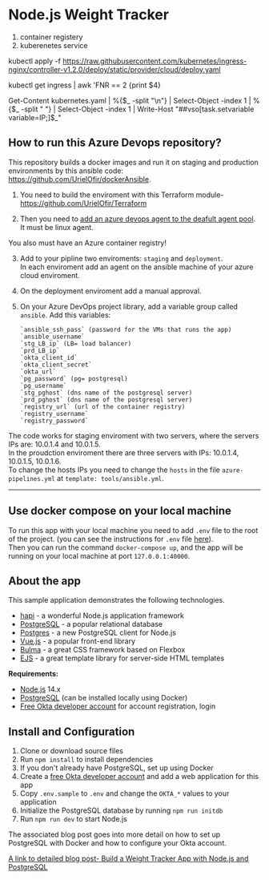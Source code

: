 
# Node.js Weight Tracker
1. container registery
2. kuberenetes service

kubectl apply -f https://raw.githubusercontent.com/kubernetes/ingress-nginx/controller-v1.2.0/deploy/static/provider/cloud/deploy.yaml

kubectl get ingress | awk 'FNR == 2 {print $4}

Get-Content kubernetes.yaml | %{$_ -split "\n"} | Select-Object -index 1 | %{$_ -split " "} | Select-Object -index 1 | Write-Host "##vso[task.setvariable variable=IP;]$_"












## How to run this Azure Devops repository?
This repository builds a docker images and run it on staging and production environments by this ansible code:
https://github.com/UrielOfir/dockerAnsible.

1. You need to build the enviroment with this Terraform module-
https://github.com/UrielOfir/Terraform

2. Then you need to [add an azure devops agent to the deafult agent pool](https://docs.microsoft.com/en-us/azure/devops/pipelines/agents/v2-linux?view=azure-devops#azure-pipelines).
It must be linux agent.

You also must have an Azure container registry! 

3. Add to your pipline two enviroments: `staging` and `deployment`.  
In each enviroment add an agent on the ansible machine of your azure cloud enviroment.

4. On the deployment enviroment add a manual approval.  

4. On your Azure DevOps project library, add a variable group called `ansible`.
Add this variables:
    
    ```
    `ansible_ssh_pass` (password for the VMs that runs the app)
    `ansible_username`
    `stg_LB_ip` (LB= load balancer)
    `prd_LB_ip`
    `okta_client_id`
    `okta_client_secret`
    `okta_url`
    `pg_password` (pg= postgresql)
    `pg_username`
    `stg_pghost` (dns name of the postgresql server)
    `prd_pghost` (dns name of the postgresql server)
    `registry_url` (url of the container registry)
    `registry_username`
    `registry_password`
    ```
The code works for staging enviroment with two servers,
where the servers IPs are: 10.0.1.4 and 10.0.1.5.  
In the proudction enviroment there are three servers with IPs: 10.0.1.4, 10.0.1.5, 10.0.1.6.  
To change the hosts IPs you need to change the `hosts` in the file `azure-pipelines.yml` at `template: tools/ansible.yml`.
***

## Use docker compose on your local machine
To run this app with your local machine you need to add `.env` file to the root of the project. (you can see the instructions for `.env` file [here](https://developer.okta.com/blog/2020/06/01/node-postgres-weight-tracker)).  
Then you can run the command `docker-compose up`, and the app will be running on your local machine at port `127.0.0.1:40000`.


## About the app

This sample application demonstrates the following technologies.

* [hapi](https://hapi.dev) - a wonderful Node.js application framework
* [PostgreSQL](https://www.postgresql.org/) - a popular relational database
* [Postgres](https://github.com/porsager/postgres) - a new PostgreSQL client for Node.js
* [Vue.js](https://vuejs.org/) - a popular front-end library
* [Bulma](https://bulma.io/) - a great CSS framework based on Flexbox
* [EJS](https://ejs.co/) - a great template library for server-side HTML templates

**Requirements:**

* [Node.js](https://nodejs.org/) 14.x
* [PostgreSQL](https://www.postgresql.org/) (can be installed locally using Docker)
* [Free Okta developer account](https://developer.okta.com/) for account registration, login

## Install and Configuration

1. Clone or download source files
1. Run `npm install` to install dependencies
1. If you don't already have PostgreSQL, set up using Docker
1. Create a [free Okta developer account](https://developer.okta.com/) and add a web application for this app
1. Copy `.env.sample` to `.env` and change the `OKTA_*` values to your application
1. Initialize the PostgreSQL database by running `npm run initdb`
1. Run `npm run dev` to start Node.js

The associated blog post goes into more detail on how to set up PostgreSQL with Docker and how to configure your Okta account.

[A link to detailed blog post- Build a Weight Tracker App with Node.js and PostgreSQL](https://developer.okta.com/blog/2020/06/01/node-postgres-weight-tracker)
